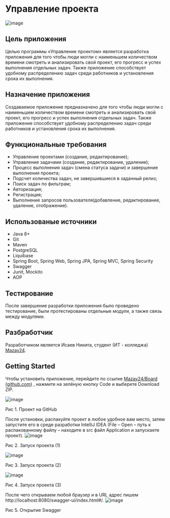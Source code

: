 # Управление проекта
![image](https://github.com/Mazay24/Board/assets/96546414/d46ef8c9-a3fc-4270-a7f7-4e329ec5b82c)

## Цель приложения
Целью программы «Управление проектом» является разработка приложения для того чтобы люди могли с наименьшем количеством времени смотреть и анализировать свой проект, его прогресс и успех выполнения отдельных задач. Также приложение способствует удобному распределению задач среди работников и установления срока их выполнения.
## Назначение приложения
Создаваемое приложение предназначено для того чтобы люди могли с наименьшем количеством времени смотреть и анализировать свой проект, его прогресс и успех выполнения отдельных задач. Также приложение способствует удобному распределению задач среди работников и установления срока их выполнения.
## Функциональные требования
- Управление проектами (создание, редактирование);
- Управление задачами (создание, редактирование, удаление);
- Процесс выполнения задач (смена статуса задачи) и завершение выполнения проекта;
- Подсчет количества задач, не завершившиеся в заданный релиз;
- Поиск задач по фильтрам;
- Авторизация;
- Регистрация;
- Выполнение запросов пользователя(добавление, редактирование, удаление, отображение).
## Использованые источники
- Java 8+
- Git
- Maven
- PostgreSQL
- Liquibase
- Spring Boot, Spring Web, Spring JPA, Spring MVC, Spring Security
- Swagger
- Junit, Mockito
- AOP
## Тестирование
После завершение разработки приложения было проведено тестирование, были протестированы отдельные модули, а также связь между модулями.
## Разбработчик
Разработчиком является Исаев Никита, студент (ИТ - колледжа) [Mazay24](https://github.com/Mazay24/Board).

## Getting Started
Чтобы установить приложение, перейдите по ссылке [Mazay24/Board (github.com)](https://github.com/Mazay24/Board) , нажмите на зелёную кнопку Code и выберете Download ZIP.

![image](https://github.com/Mazay24/Board/assets/96546414/591a0841-ae9b-41f5-acd6-60f5e58d672a)

Рис 1. Проект на GitHub


После установки, распакуйте проект в любое удобное вам место, затем запустите его в среде разработки IntelliJ IDEA (File – Open – путь к распакованному файлу – находите в src файл Application и запускаете проект).
![image](https://github.com/Mazay24/Board/assets/96546414/871f6c4a-3e00-4fb6-aeaa-1cf83632ee28)

Рис 2. Запуск проекта (1)


![image](https://github.com/Mazay24/Board/assets/96546414/9a9f0e28-a2c3-451d-a09c-52030c3d61ca)

Рис 3. Запуск проекта (2)


![image](https://github.com/Mazay24/Board/assets/96546414/eca9abc4-d069-4f0e-aeae-e76d6e31a01a)

Рис 4. Запуск проекта (3)


После чего открываем любой браузер и в URL адрес пишем http://localhost:8080/swagger-ui/index.html#/.
![image](https://github.com/Mazay24/Board/assets/96546414/68fc38a2-2576-405d-bc46-8f4ba44d7d91)

Рис 5. Открытие Swagger
